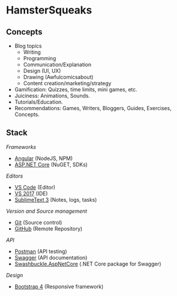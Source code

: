 # HamsterSqueaks

## Concepts
- Blog topics
  - Writing
  - Programming
  - Communication/Explanation
  - Design (UI, UX)
  - Drawing (Awfulcomicsabout)
  - Content creation/marketing/strategy
- Gamification: Quizzes, time limits, mini games, etc.
- Juiciness: Animations, Sounds.
- Tutorials/Education.
- Recommendations: Games, Writers, Bloggers, Guides, Exercises, Concepts.

## Stack
*Frameworks*

- [Angular](https://angular.io/) (NodeJS, NPM) 
- [ASP.NET Core](https://www.microsoft.com/net/core#windowscmd) (NuGET, SDKs)

*Editors*

- [VS Code](https://code.visualstudio.com/) (Editor)
- [VS 2017](https://www.visualstudio.com/) (IDE)
- [SublimeText 3](https://www.sublimetext.com/3) (Notes, logs, tasks)

*Version and Source management*
- [Git](https://git-scm.com/) (Source control)
- [GitHub](https://github.com/) (Remote Repository)

*API*

- [Postman](https://www.getpostman.com/) (API testing)
- [Swagger](https://swagger.io/) (API documentation)
- [Swashbuckle.AspNetCore](https://github.com/domaindrivendev/Swashbuckle.AspNetCore) (.NET Core package for Swagger)

*Design*

- [Bootstrap 4](https://v4-alpha.getbootstrap.com/) (Responsive framework)
